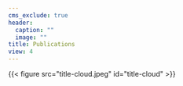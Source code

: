 ```yaml
---
cms_exclude: true
header:
  caption: ""
  image: ""
title: Publications
view: 4
---
```


{{< figure src="title-cloud.jpeg" id="title-cloud" >}}
